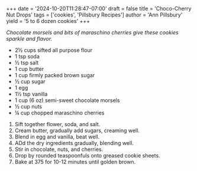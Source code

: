 +++
date = '2024-10-20T11:28:47-07:00'
draft = false
title = 'Choco-Cherry Nut Drops'
tags = ['cookies', 'Pillsbury Recipes']
author = 'Ann Pillsbury'
yield = '5 to 6 dozen cookies'
+++

_Chocolate morsels and bits of maraschino cherries give these cookies sparkle and flavor._

* 2½ cups sifted all purpose flour
* 1 tsp soda
* ½ tsp salt
* 1 cup butter
* 1 cup firmly packed brown sugar
* ½ cup sugar
* 1 egg
* 1½ tsp vanilla
* 1 cup (6 oz) semi-sweet chocolate morsels
* ½ cup nuts
* ¼ cup chopped maraschino cherries

1. Sift together flower, soda, and salt.
2. Cream butter, gradually add sugars, creaming well.
3. Blend in egg and vanilla, beat well.
4. ADd the dry ingredients gradually, blending well.
5. Stir in chocolate, nuts, and cherries.
6. Drop by rounded teaspoonfuls onto greased cookie sheets.
7. Bake at 375 for 10-12 minutes until golden brown.